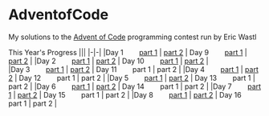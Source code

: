 # AdventofCode
My solutions to the [Advent of Code](https://adventofcode.com) programming contest run by Eric Wastl

This Year's Progress
|||
|-|-|
|Day 1 $~~~~~~$ [part 1](2024/1pt1.py) \| [part 2](2024/1pt2.py) | Day 9  $~~~~~~$ [part 1](2024/9pt1.py) \| [part 2](2024/9pt2.py) |
|Day 2 $~~~~~~$ [part 1](2024/2pt1.py) \| [part 2](2024/2pt2.py) | Day 10 $~~~~~~$ [part 1](2024/10pt1.py) \| [part 2](2024/10pt2.py) |         
|Day 3 $~~~~~~$ [part 1](2024/3pt1.py) \| [part 2](2024/3pt2.py) | Day 11 $~~~~~~$ part 1 \| part 2 |
|Day 4 $~~~~~~$ [part 1](2024/4pt1.py) \| [part 2](2024/4pt2.py) | Day 12 $~~~~~~$ part 1 \| part 2 |
|Day 5 $~~~~~~$ [part 1](2024/5pt1.py) \| [part 2](2024/5pt2.py) | Day 13 $~~~~~~$ part 1 \| part 2 |
|Day 6 $~~~~~~$ [part 1](2024/6pt1.py) \| [part 2](2024/6pt2.py) | Day 14 $~~~~~~$ part 1 \| part 2 |
|Day 7 $~~~~~~$ [part 1](2024/7pt1.py) \| [part 2](2024/7pt2.py) | Day 15 $~~~~~~$ part 1 \| part 2 |
|Day 8 $~~~~~~$ [part 1](2024/8pt1.py) \| [part 2](2024/8pt2.py) | Day 16 $~~~~~~$ part 1 \| part 2 |
